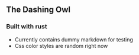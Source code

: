 ## The Dashing Owl

### Built with rust

- Currently contains dummy markdown for testing
- Css color styles are random right now
